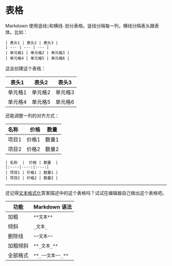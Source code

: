 # 表格

Markdown 使用竖线`|`和横线`-`划分表格。竖线分隔每一列，横线分隔表头跟表体。比如：

```
| 表头1 | 表头2 | 表头3 |
| --- | --- | --- |
| 单元格1 | 单元格2 | 单元格3 |
| 单元格4 | 单元格5 | 单元格6 |
```

这会创建这个表格：

| 表头1  | 表头2  | 表头3  |
|------|------|------|
| 单元格1 | 单元格2 | 单元格3 |
| 单元格4 | 单元格5 | 单元格6 |

还能调整一列的对齐方式：

| 名称  |  价格 | 数量  |
|:----|----:|:---:|
| 项目1 | 价格1 | 数量1 |
| 项目2 | 价格2 | 数量2 |

```
| 名称  |  价格 | 数量  |
|:----|----:|:---:|
| 项目1 | 价格1 | 数量1 |
| 项目2 | 价格2 | 数量2 |
```

---

还记得[文本格式化](#step2)答案描述中的这个表格吗？试试在编辑器自己做出这个表格吧。

| 功能   | Markdown 语法    |
|------|----------------|
| 加粗   | `**文本**`       |
| 倾斜   | `_文本_`         |
| 删除线  | `~~文本~~`       |
| 加粗倾斜 | `**_文本_**`     |
| 全部格式 | `**_~~文本~~_**` |
